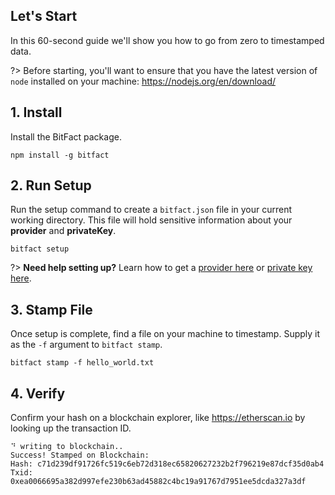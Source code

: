 ## Let's Start
In this 60-second guide we'll show you how to go from zero to timestamped data. 

?> Before starting, you'll want to ensure that you have the latest version of `node` installed on your machine: https://nodejs.org/en/download/ 

## 1. Install
Install the BitFact package.
```
npm install -g bitfact
```

## 2. Run Setup
Run the setup command to create a `bitfact.json` file in your current working directory. This file will hold sensitive information about your **provider** and **privateKey**.
```
bitfact setup
```
?> **Need help setting up?**
Learn how to get a <a href="/#/guide/providers">provider here</a> or <a href="/#/guide/privateKeys">private key here</a>.

## 3. Stamp File
Once setup is complete, find a file on your machine to timestamp. Supply it as the `-f` argument to `bitfact stamp`.
```
bitfact stamp -f hello_world.txt
```

## 4. Verify
Confirm your hash on a blockchain explorer, like https://etherscan.io by looking up the transaction ID.
```
⠙ writing to blockchain..
Success! Stamped on Blockchain:
Hash: c71d239df91726fc519c6eb72d318ec65820627232b2f796219e87dcf35d0ab4
Txid: 0xea0066695a382d997efe230b63ad45882c4bc19a91767d7951ee5dcda327a3df
```
